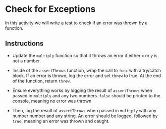 # Check for Exceptions

In this activity we will write a test to check if an error was thrown by a function.

## Instructions

* Update the `multiply` function so that it throws an error if either `x` or `y` is not a number.

* Inside of the `assertThrows` function, wrap the call to `func` with a try/catch block. If an error is thrown, log the error and set `threw` to true. At the end of the function, return `threw`.

* Ensure everything works by logging the result of `assertThrows` when passed in `multiply` and any two numbers. `false` should be printed to the console, meaning no error was thrown.

* Then, log the result of `assertThrows` when passed in `multiply` with any number number and any string. An error should be logged, followed by `true`, meaning an error was thrown and caught.
